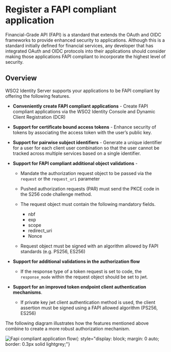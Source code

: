 # Register a FAPI compliant application

Financial-Grade API (FAPI) is a standard that extends the OAuth and OIDC frameworks to provide enhanced security to applications. Although this is a standard initially defined for financial services, any developer that has integrated OAuth and OIDC protocols into their applications should consider making those applications FAPI compliant to incorporate the highest level of security.

## Overview

WSO2 Identity Server supports your applications to be FAPI compliant by offering the following features.

- **Conveniently create FAPI compliant applications** - Create FAPI compliant applications via the WSO2 Identity Console  and Dynamic Client Registration (DCR)

- **Support for certificate bound access tokens** - Enhance security of tokens by associating the access token with the user’s public key.

- **Support for pairwise subject identifiers** - Generate a unique identifier for a user for each client user combination so that the user cannot be tracked across multiple services based on a single identifier.

- **Support for FAPI compliant additional object validations** -
    - Mandate the authorization request object to be passed via the `request` or the `request_uri` parameter

    - Pushed authorization requests (PAR) must send the PKCE code in the S256 code challenge method.
    
    - The request object must contain the following mandatory fields.
        - nbf
        - exp
        - scope
        - redirect_uri
        - Nonce  
    -  Request object must be signed with an algorithm allowed by FAPI standards (e.g. PS256, ES256)


- **Support for additional validations in the authorization flow**

    - If the response type of a token request is set to code, the `response_mode` within the request object should be set to jwt.

- **Support for an improved token endpoint client authentication mechanisms**.

    - If private key jwt client authentication method is used, the client assertion must be signed using a FAPI allowed algorithm (PS256, ES256)

The following diagram illustrates how the features mentioned above combine to create a more robust authorization mechanism.

![Fapi compliant application flow]({{base_path}}/assets/img/guides/applications/fapi-compliant-application.png){: style="display: block; margin: 0 auto; border: 0.3px solid lightgrey;"}